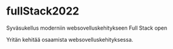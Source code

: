 # fullStack2022

Syväsukellus moderniin websovelluskehitykseen
Full Stack open

Yritän kehitää osaamista websovelluskehityksessa.
